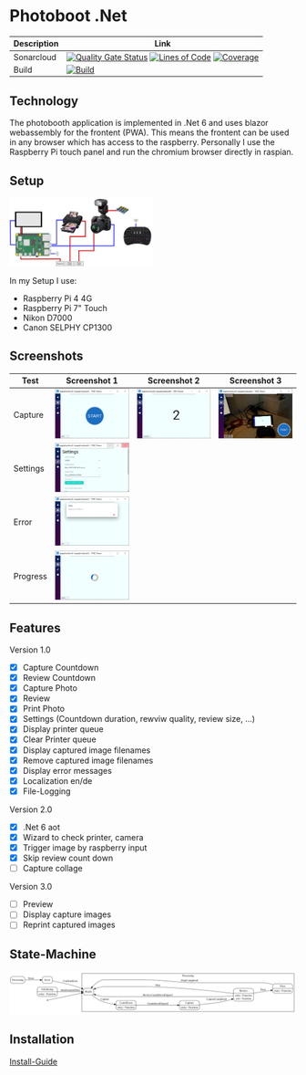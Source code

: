# Photoboot .Net

|Description      |Link        |
|-----------------|------------|
|Sonarcloud       |[![Quality Gate Status](https://sonarcloud.io/api/project_badges/measure?project=epsmae_photo-booth-dot-net&metric=alert_status)](https://sonarcloud.io/dashboard?id=epsmae_photo-booth-dot-net) [![Lines of Code](https://sonarcloud.io/api/project_badges/measure?project=epsmae_photo-booth-dot-net&metric=ncloc)](https://sonarcloud.io/dashboard?id=epsmae_photo-booth-dot-net) [![Coverage](https://sonarcloud.io/api/project_badges/measure?project=epsmae_photo-booth-dot-net&metric=coverage)](https://sonarcloud.io/dashboard?id=epsmae_photo-booth-dot-net)|
|Build            |[![Build](https://github.com/epsmae/photo-booth-dot-net/actions/workflows/integration_build.yml/badge.svg?branch=master)](https://github.com/epsmae/photo-booth-dot-net/actions/workflows/integration_build.yml)|


## Technology

The photobooth application is implemented in .Net 6 and uses blazor webassembly for the frontent (PWA).
This means the frontent can be used in any browser which has access to the raspberry.
Personally I use the Raspberry Pi touch panel and run the chromium browser directly in raspian.

## Setup

<img src="doc/setup.png" width="50%" />

In my Setup I use:

* Raspberry Pi 4 4G
* Raspberry Pi 7" Touch
* Nikon D7000
* Canon SELPHY CP1300

## Screenshots

|Test    |Screenshot 1|Screenshot 2|Screenshot 3|
---------|------------|------------|------------|
|Capture |![Ready](doc/screenshot_capture_ready.JPG)|![CountDown](doc/screenshot_count_down.JPG)|![Review](doc/screenshot_review.JPG)|
|Settings|![Settings](doc/screenshot_settings.JPG)|
|Error   |![Error](doc/screenshot_error.JPG)|
|Progress|![Progress](doc/screenshot_in_progress.JPG)|


## Features

Version 1.0

- [x] Capture Countdown
- [x] Review Countdown
- [x] Capture Photo
- [x] Review
- [x] Print Photo
- [x] Settings (Countdown duration, rewviw quality, review size, ...)
- [x] Display printer queue
- [x] Clear Printer queue
- [x] Display captured image filenames
- [x] Remove captured image filenames
- [x] Display error messages
- [x] Localization en/de
- [x] File-Logging

Version 2.0

- [x] .Net 6 aot
- [x] Wizard to check printer, camera
- [x] Trigger image by raspberry input
- [x] Skip review count down
- [ ] Capture collage

Version 3.0

- [ ] Preview
- [ ] Display capture images
- [ ] Reprint captured images

## State-Machine

![Settings](doc/workflow_controller.png)

## Installation

[Install-Guide](doc/Install.md)